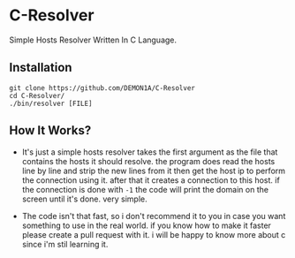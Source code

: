 # C-Resolver
Simple Hosts Resolver Written In C Language.

## Installation
```
git clone https://github.com/DEMON1A/C-Resolver
cd C-Resolver/
./bin/resolver [FILE]
```

## How It Works?
- It's just a simple hosts resolver takes the first argument as the file that contains the hosts it should resolve. the program does read the hosts line by line and strip the new lines from it then get the host ip to perform the connection using it. after that it creates a connection to this host. if the connection is done with `-1` the code will print the domain on the screen until it's done. very simple.

- The code isn't that fast, so i don't recommend it to you in case you want something to use in the real world. if you know how to make it faster please create a pull request with it. i will be happy to know more about c since i'm stil learning it.
